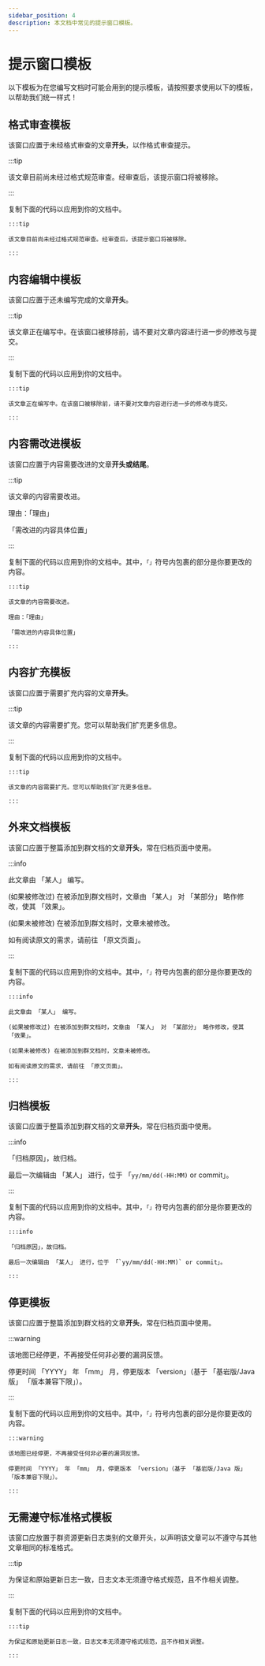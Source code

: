 ```yaml
---
sidebar_position: 4
description: 本文档中常见的提示窗口模板。
---
```


# 提示窗口模板

以下模板为在您编写文档时可能会用到的提示模板，请按照要求使用以下的模板，以帮助我们统一样式！

## 格式审查模板

该窗口应置于未经格式审查的文章**开头**，以作格式审查提示。

:::tip

该文章目前尚未经过格式规范审查。经审查后，该提示窗口将被移除。

:::

复制下面的代码以应用到你的文档中。

```plaintext
:::tip

该文章目前尚未经过格式规范审查。经审查后，该提示窗口将被移除。

:::
```

## 内容编辑中模板

该窗口应置于还未编写完成的文章**开头**。

:::tip

该文章正在编写中。在该窗口被移除前，请不要对文章内容进行进一步的修改与提交。

:::

复制下面的代码以应用到你的文档中。

```plaintext
:::tip

该文章正在编写中。在该窗口被移除前，请不要对文章内容进行进一步的修改与提交。

:::
```

## 内容需改进模板

该窗口应置于内容需要改进的文章**开头或结尾**。

:::tip

该文章的内容需要改进。

理由：「理由」

「需改进的内容具体位置」

:::

复制下面的代码以应用到你的文档中。其中，`「」`符号内包裹的部分是你要更改的内容。

```plaintext
:::tip

该文章的内容需要改进。

理由：「理由」

「需改进的内容具体位置」

:::
```

## 内容扩充模板

该窗口应置于需要扩充内容的文章**开头**。

:::tip

该文章的内容需要扩充。您可以帮助我们扩充更多信息。

:::

复制下面的代码以应用到你的文档中。

```plaintext
:::tip

该文章的内容需要扩充。您可以帮助我们扩充更多信息。

:::
```

## 外来文档模板

该窗口应置于整篇添加到群文档的文章**开头**，常在归档页面中使用。

:::info

此文章由 「某人」 编写。

(如果被修改过) 在被添加到群文档时，文章由 「某人」 对 「某部分」 略作修改，使其 「效果」。

(如果未被修改) 在被添加到群文档时，文章未被修改。

如有阅读原文的需求，请前往 「原文页面」。

:::

复制下面的代码以应用到你的文档中。其中，`「」`符号内包裹的部分是你要更改的内容。

```plaintext
:::info

此文章由 「某人」 编写。

(如果被修改过) 在被添加到群文档时，文章由 「某人」 对 「某部分」 略作修改，使其 「效果」。

(如果未被修改) 在被添加到群文档时，文章未被修改。

如有阅读原文的需求，请前往 「原文页面」。

:::
```

## 归档模板

该窗口应置于整篇添加到群文档的文章**开头**，常在归档页面中使用。

:::info

「归档原因」，故归档。

最后一次编辑由 「某人」 进行，位于 「`yy/mm/dd(-HH:MM)` or commit」。

:::

复制下面的代码以应用到你的文档中。其中，`「」`符号内包裹的部分是你要更改的内容。

```plaintext
:::info

「归档原因」，故归档。

最后一次编辑由 「某人」 进行，位于 「`yy/mm/dd(-HH:MM)` or commit」。

:::
```

## 停更模板

该窗口应置于整篇添加到群文档的文章**开头**，常在归档页面中使用。

:::warning

该地图已经停更，不再接受任何非必要的漏洞反馈。

停更时间 「YYYY」 年 「mm」 月，停更版本 「version」（基于 「基岩版/Java 版」 「版本兼容下限」）。

:::

复制下面的代码以应用到你的文档中。其中，`「」`符号内包裹的部分是你要更改的内容。

```plaintext
:::warning

该地图已经停更，不再接受任何非必要的漏洞反馈。

停更时间 「YYYY」 年 「mm」 月，停更版本 「version」（基于 「基岩版/Java 版」 「版本兼容下限」）。

:::
```

## 无需遵守标准格式模板

该窗口应放置于群资源更新日志类别的文章开头，以声明该文章可以不遵守与其他文章相同的标准格式。

:::tip

为保证和原始更新日志一致，日志文本无须遵守格式规范，且不作相关调整。

:::

复制下面的代码以应用到你的文档中。

```plaintext
:::tip

为保证和原始更新日志一致，日志文本无须遵守格式规范，且不作相关调整。

:::
```
